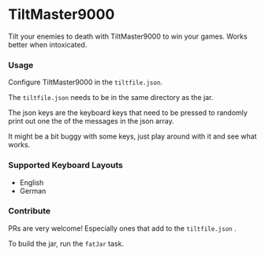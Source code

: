 # TiltMaster9000

Tilt your enemies to death with TiltMaster9000 to win your games. Works better when intoxicated.

### Usage

Configure TiltMaster9000 in the ```tiltfile.json```.

The ```tiltfile.json``` needs to be in the same directory as the jar.

The json keys are the keyboard keys that need to be pressed to randomly print out one the of the messages in the json array.

It might be a bit buggy with some keys, just play around with it and see what works.

### Supported Keyboard Layouts

- English
- German

### Contribute

PRs are very welcome! Especially ones that add to the ```tiltfile.json``` .

To build the jar, run the ```fatJar``` task.